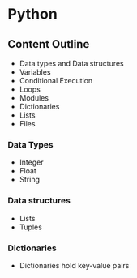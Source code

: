 # Python

## Content Outline

- Data types and Data structures
- Variables
- Conditional Execution
- Loops
- Modules
- Dictionaries
- Lists
- Files

### Data Types

- Integer
- Float
- String

### Data structures

- Lists
- Tuples

### Dictionaries

- Dictionaries hold key-value pairs